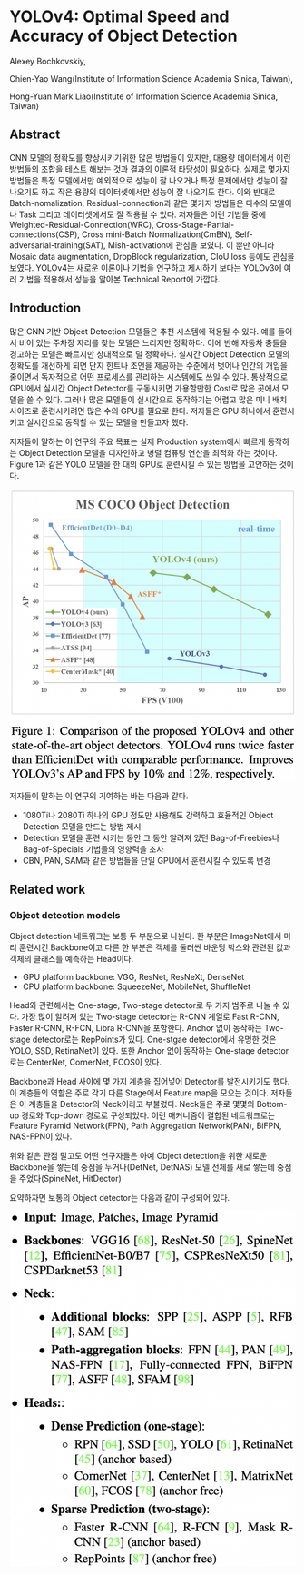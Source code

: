 # YOLOv4: Optimal Speed and Accuracy of Object Detection

Alexey Bochkovskiy, 

Chien-Yao Wang(Institute of Information Science Academia Sinica, Taiwan),

Hong-Yuan Mark Liao(Institute of Information Science Academia Sinica, Taiwan)



## Abstract

CNN 모델의 정확도를 향상시키기위한 많은 방법들이 있지만, 대용량 데이터에서 이런 방법들의 조합을 테스트 해보는 것과 결과의 이론적 타당성이 필요하다. 실제로 몇가지 방법들은 특정 모델에서만 예외적으로 성능이 잘 나오거나 특정 문제에서만 성능이 잘 나오기도 하고 작은 용량의 데이터셋에서만 성능이 잘 나오기도 한다. 이와 반대로 Batch-nomalization, Residual-connection과 같은 몇가지 방법들은 다수의 모델이나 Task 그리고 데이터셋에서도 잘 적용될 수 있다. 저자들은 이런 기법들 중에 Weighted-Residual-Connection(WRC), Cross-Stage-Partial-connections(CSP), Cross mini-Batch Normalization(CmBN), Self-adversarial-training(SAT), Mish-activation에 관심을 보였다. 이 뿐만 아니라 Mosaic data augmentation, DropBlock regularization, CIoU loss 등에도 관심을 보였다. YOLOv4는 새로운 이론이나 기법을 연구하고 제시하기 보다는 YOLOv3에 여러 기법을 적용해서 성능을 알아본 Technical Report에 가깝다. 



## Introduction

많은 CNN 기반 Object Detection 모델들은 추천 시스템에 적용될 수 있다. 예를 들어서 비어 있는 주차장 자리를 찾는 모델은 느리지만 정확하다. 이에 반해 자동차 충돌을 경고하는 모델은 빠르지만 상대적으로 덜 정확하다. 실시간 Object Detection 모델의 정확도를 개선하게 되면 단지 힌트나 조언을 제공하는 수준에서 벗어나 인간의 개입을 줄이면서 독자적으로 어떤 프로세스를 관리하는 시스템에도 쓰일 수 있다. 통상적으로 GPU에서 실시간 Object Detector를 구동시키면 가용할만한 Cost로 많은 곳에서 모델을 쓸 수 있다. 그러나 많은 모델들이 실시간으로 동작하기는 어렵고 많은 미니 배치 사이즈로 훈련시키려면 많은 수의 GPU를 필요로 한다. 저자들은 GPU 하나에서 훈련시키고 실시간으로 동작할 수 있는 모델을 만들고자 했다. 

저자들이 말하는 이 연구의 주요 목표는 실제 Production system에서 빠르게 동작하는 Object Detection 모델을 디자인하고 병렬 컴퓨팅 연산을 최적화 하는 것이다. Figure 1과 같은 YOLO 모델을 한 대의 GPU로 훈련시킬 수 있는 방법을 고안하는 것이다. 

![](./Figure/YOLOv4-Optimal_Speed_and_Accuracy_of_Object_Detection1.png)

저자들이 말하는 이 연구의 기여하는 바는 다음과 같다. 

- 1080Ti나 2080Ti 하나의 GPU 정도만 사용해도 강력하고 효율적인 Object Detection 모델을 만드는 방법 제시
- Detection 모델을 훈련 시키는 동안 그 동안 알려져 있던 Bag-of-Freebies나 Bag-of-Specials 기법들의 영향력을 조사
- CBN, PAN, SAM과 같은 방법들을 단일 GPU에서 훈련시킬 수 있도록 변경



## Related work

### Object detection models

Object detection 네트워크는 보통 두 부분으로 나뉜다. 한 부분은 ImageNet에서 미리 훈련시킨 Backbone이고 다른 한 부분은 객체를 둘러싼 바운딩 박스와 관련된 값과 객체의 클래스를 예측하는 Head이다. 

- GPU platform backbone: VGG, ResNet, ResNeXt, DenseNet
- CPU platform backbone: SqueezeNet, MobileNet, ShuffleNet 

Head와 관련해서는 One-stage, Two-stage detector로 두 가지 범주로 나눌 수 있다. 가장 많이 알려져 있는 Two-stage detector는 R-CNN 계열로 Fast R-CNN, Faster R-CNN, R-FCN, Libra R-CNN을 포함한다. Anchor 없이 동작하는 Two-stage detector로는 RepPoints가 있다. One-stgae detector에서 유명한 것은 YOLO, SSD, RetinaNet이 있다. 또한 Anchor 없이 동작하는 One-stage detector로는 CenterNet, CornerNet, FCOS이 있다. 

Backbone과 Head 사이에 몇 가지 계층을 집어넣어 Detector를 발전시키기도 했다. 이 계층들의 역할은 주로 각기 다른 Stage에서 Feature map을 모으는 것이다. 저자들은 이 계층들을 Detector의 Neck이라고 부불렀다. Neck들은 주로 몇몇의 Bottom-up 경로와 Top-down 경로로 구성되었다. 이런 매커니즘이 결합된 네트워크로는 Feature Pyramid Network(FPN), Path Aggregation Network(PAN), BiFPN, NAS-FPN이 있다. 

위와 같은 관점 말고도 어떤 연구자들은 아예 Object detection을 위한 새로운 Backbone을 쌓는데 중점을 두거나(DetNet, DetNAS) 모델 전체를 새로 쌓는데 중점을 주었다(SpineNet, HitDector)

요약하자면 보통의 Object detector는 다음과 같이 구성되어 있다. 

![](./Figure/YOLOv4-Optimal_Speed_and_Accuracy_of_Object_Detection2.png)


